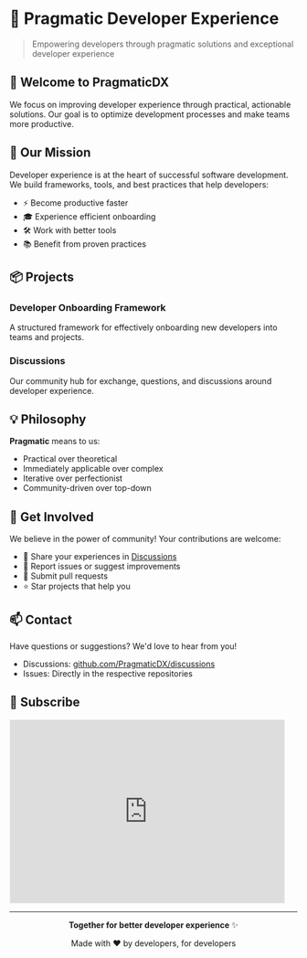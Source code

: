 # 🚀 Pragmatic Developer Experience

> Empowering developers through pragmatic solutions and exceptional developer experience

## 👋 Welcome to PragmaticDX

We focus on improving developer experience through practical, actionable solutions. Our goal is to optimize development processes and make teams more productive.

## 🎯 Our Mission

Developer experience is at the heart of successful software development. We build frameworks, tools, and best practices that help developers:

- ⚡ Become productive faster
- 🎓 Experience efficient onboarding
- 🛠️ Work with better tools
- 📚 Benefit from proven practices

## 📦 Projects

### Developer Onboarding Framework
A structured framework for effectively onboarding new developers into teams and projects.

### Discussions
Our community hub for exchange, questions, and discussions around developer experience.

## 💡 Philosophy

**Pragmatic** means to us:
- Practical over theoretical
- Immediately applicable over complex
- Iterative over perfectionist
- Community-driven over top-down

## 🤝 Get Involved

We believe in the power of community! Your contributions are welcome:

- 💬 Share your experiences in [Discussions](https://github.com/PragmaticDX/discussions)
- 🐛 Report issues or suggest improvements
- 🔀 Submit pull requests
- ⭐ Star projects that help you

## 📫 Contact

Have questions or suggestions? We'd love to hear from you!

- Discussions: [github.com/PragmaticDX/discussions](https://github.com/PragmaticDX/discussions)
- Issues: Directly in the respective repositories

## 📧 Subscribe
<iframe src="https://blog.pragmaticdx.com/embed" width="480" height="320" style="border:1px solid #EEE; background:white;" frameborder="0" scrolling="no"></iframe>

---

<div align="center">
  
**Together for better developer experience** ✨

Made with ❤️ by developers, for developers

</div>
